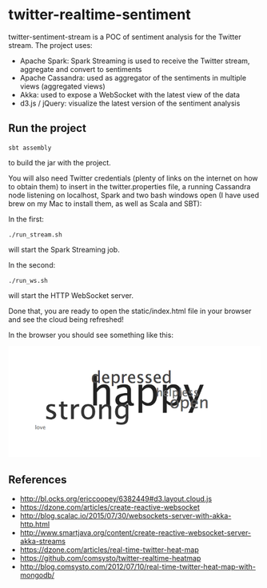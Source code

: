 # twitter-realtime-sentiment

twitter-sentiment-stream is a POC of sentiment analysis for the Twitter stream. The project uses:

- Apache Spark: Spark Streaming is used to receive the Twitter stream, aggregate and convert to sentiments
- Apache Cassandra: used as aggregator of the sentiments in multiple views (aggregated views)
- Akka: used to expose a WebSocket with the latest view of the data
- d3.js / jQuery: visualize the latest version of the sentiment analysis

## Run the project

```
sbt assembly
```

to build the jar with the project.

You will also need Twitter credentials (plenty of links on the internet on how to obtain them) to insert in the
twitter.properties file, a running Cassandra node listening on localhost, Spark and two bash windows open (I have used 
brew on my Mac to install them, as well as Scala and SBT):

In the first:

```
./run_stream.sh
```

will start the Spark Streaming job.

In the second:

```
./run_ws.sh
```

will start the HTTP WebSocket server.

Done that, you are ready to open the static/index.html file in your browser and see the cloud being refreshed!

In the browser you should see something like this:

![alt tag](https://raw.githubusercontent.com/davideanastasia/twitter-realtime-sentiment/master/sample.png)

## References

- http://bl.ocks.org/ericcoopey/6382449#d3.layout.cloud.js
- https://dzone.com/articles/create-reactive-websocket
- http://blog.scalac.io/2015/07/30/websockets-server-with-akka-http.html
- http://www.smartjava.org/content/create-reactive-websocket-server-akka-streams
- https://dzone.com/articles/real-time-twitter-heat-map
- https://github.com/comsysto/twitter-realtime-heatmap
- http://blog.comsysto.com/2012/07/10/real-time-twitter-heat-map-with-mongodb/
